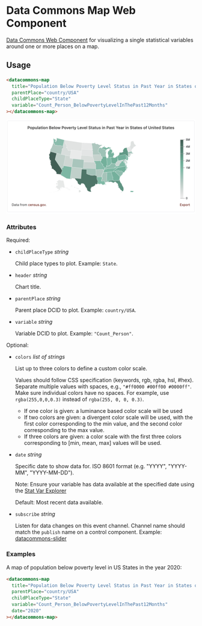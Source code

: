 # Data Commons Map Web Component

[Data Commons Web Component](../../README.md) for visualizing a single statistical variables around one or more places on a map.

## Usage

```html
<datacommons-map
  title="Population Below Poverty Level Status in Past Year in States of United States"
  parentPlace="country/USA"
  childPlaceType="State"
  variable="Count_Person_BelowPovertyLevelInThePast12Months"
></datacommons-map>
```

<img src="../assets/map.png" width="620"/>

### Attributes

Required:

- `childPlaceType` _string_

  Child place types to plot. Example: `State`.

- `header` _string_

  Chart title.

- `parentPlace` _string_

  Parent place DCID to plot. Example: `country/USA`.

- `variable` _string_

  Variable DCID to plot. Example: `"Count_Person"`.

Optional:

- `colors` _list of strings_

  List up to three colors to define a custom color scale.

  Values should follow CSS specification (keywords, rgb, rgba, hsl, #hex). Separate multiple values with spaces, e.g., `"#ff0000 #00ff00 #0000ff"`. Make sure individual colors have no spaces. For example, use `rgba(255,0,0,0.3)` instead of `rgba(255, 0, 0, 0.3)`.

  - If one color is given: a luminance based color scale will be used
  - If two colors are given: a divergent color scale will be used, with the first color corresponding to the min value, and the second color corresponding to the max value.
  - If three colors are given: a color scale with the first three colors corresponding to [min, mean, max] values will be used.

- `date` _string_

  Specific date to show data for. ISO 8601 format (e.g. "YYYY", "YYYY-MM", "YYYY-MM-DD").

  Note: Ensure your variable has data available at the specified date using the [Stat Var Explorer](https://datacommons.org/tools/statvar)

  Default: Most recent data available.

- `subscribe` _string_

  Listen for data changes on this event channel. Channel name should match the `publish` name on a control component. Example: [datacommons-slider](./slider.md)

### Examples

A map of population below poverty level in US States in the year 2020:

```html
<datacommons-map
  title="Population Below Poverty Level Status in Past Year in States of United States (2020)"
  parentPlace="country/USA"
  childPlaceType="State"
  variable="Count_Person_BelowPovertyLevelInThePast12Months"
  date="2020"
></datacommons-map>
```
